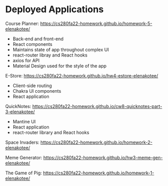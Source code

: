 # Deployed Applications 

Course Planner: https://cs280fa22-homework.github.io/homework-5-elenakotee/
  - Back-end and front-end
  - React components
  - Maintains state of app throughout complex UI
  - react-router libray and React hooks
  - axios for API
  - Material Design used for the style of the app

E-Store: https://cs280fa22-homework.github.io/hw4-estore-elenakotee/
  - Client-side routing
  - Chakra UI components
  - React application

QuickNotes: https://cs280fa22-homework.github.io/cw8-quicknotes-part-3-elenakotee/
  - Mantine UI
  - React application
  - react-router library and React hooks

Space Invaders: https://cs280fa22-homework.github.io/homework-2-elenakotee/

Meme Generator: https://cs280fa22-homework.github.io/hw3-meme-gen-elenakotee/

The Game of Pig: https://cs280fa22-homework.github.io/homework-1-elenakotee/
